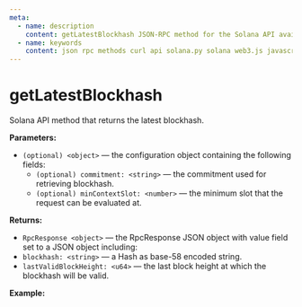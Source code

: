 ```yaml
---
meta:
  - name: description
    content: getLatestBlockhash JSON-RPC method for the Solana API available with examples in Solana web3.js, Solana.py, and cURL.
  - name: keywords
    content: json rpc methods curl api solana.py solana web3.js javascript python solana 
---
```


# getLatestBlockhash

Solana API method that returns the latest blockhash. 

**Parameters:** 

* `(optional) <object>` — the configuration object containing the following fields:
    * `(optional) commitment: <string>` — the commitment used for retrieving blockhash.
    * `(optional) minContextSlot: <number>` — the minimum slot that the request can be evaluated at.

**Returns:** 

* `RpcResponse <object>` — the RpcResponse JSON object with value field set to a JSON object including:
* `blockhash: <string>` — a Hash as base-58 encoded string.
* `lastValidBlockHeight: <u64>` — the last block height at which the blockhash will be valid.
      
**Example:**

<CodeSwitcher :languages="{js:'Solana web3.js', py:'Solana.py', cr:'cURL'}">
<template v-slot:js>

``` js
import { Connection } from "@solana/web3.js";

const nodeUrl = "CHAINSTACK_NODE_URL"
const connect = new Connection(nodeUrl);

(async () => {  
  console.log(await connect.getLatestBlockhash());
})();
```

</template>
<template v-slot:py>

``` py
from solana.rpc.api import Client

web3 = Client("CHAINSTACK_NODE_URL")

print(web3.get_latest_blockhash())
```

</template>
<template v-slot:cr>

``` sh
curl -X POST "CHAINSTACK_NODE_URL" \
  -H "Content-Type: application/json" \
  --data '{"jsonrpc":"2.0","id":1, "method":"getLatestBlockhash", "params" : []}'
```

</template>
</CodeSwitcher>